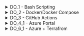 <details>
<summary>DO_1 - Bash Scripting</summary>

1. Build docker

```
docker build  --progress=plain  -t devops_intern_leernd007_image .
```

2. Run docker. <br>Put your private key into **~/.ssh/id_rsa**
  
```
docker run -v $PWD/backup:/root/backup --env SSH_PRV_KEY="$(cat ~/.ssh/id_rsa)" --env MAX_BACKUPS="3" --env BACKUP_RUNS="10" devops_intern_leernd007_image
```
</details>

<details>
<summary>DO_2 - Docker/Docker Compose</summary>

1. In console run command:

```
docker-compose  up --build
```

2. In a browser open:

```
http://localhost
```
3. Congratulations.<br>
   ![screen](./screenshots/DO_2/img.png)
</details>

<details>
<summary>DO_3 - GitHub Actions</summary>

1. Run workflow manually<br>
   1.1 Run **Backup. Create and push to artifacts**
   ```
   gh workflow run "Backup. Create and push to artifacts" --ref <branch_name>
   ```
   1.2 Run **Backend. Test, build and push to artifacts**
   ```
   gh workflow run "Backend. Test, build and push to artifacts" --ref <branch_name>
   ```
   1.3 Run **Nginx. Build and push to artifacts**
   ```
   gh workflow run "Nginx. Build and push to artifacts" --ref <branch_name>
   ```
   1.3 Run **Frontend. Test, build and push to artifacts**
   ```
   gh workflow run "Frontend. Test, build and push to artifacts" --ref <branch_name>
   ```
</details>

<details>

<summary>DO_4_1 - Azure Portal</summary><br>
    <table>
        <tr>
            <td>
                <details>
<summary>Azure Container Registry (ACR) configuration</summary>


- Click **Create container registry** button <br><br>
  ![screen](./screenshots/DO_4_1/ACR/step1.png)
- **Basics**. Azure Container Registry allows you to build, store, and manage container images and artifacts in a private registry for all types of container deployments. <br><br>
  ![screen](./screenshots/DO_4_1/ACR/step2.png)
- **Networking**. You can connect to this registry either publicly, via public IP addresses, or privately, using a private endpoint. <br><br>
  ![screen](./screenshots/DO_4_1/ACR/step3.png)
- **Encryption**. Azure Container Registry service encryption protects your data at rest. Azure Container Registry encrypts your images and other artifacts when they're pushed to your registry and automatically decrypts when you pull them. <br><br>
  ![screen](./screenshots/DO_4_1/ACR/step4.png)
- **Tags**. Tags are name/value pairs that enable you to categorize resources and view consolidated billing by applying the same tag to multiple resources and resource groups. <br><br>
  ![screen](./screenshots/DO_4_1/ACR/step5.png)
- **Review + Create**. <br><br>
  ![screen](./screenshots/DO_4_1/ACR/step6.png)
- Click **Create** button and after a few seconds, the ACR will be ready to use. <br><br>
  ![screen](./screenshots/DO_4_1/ACR/step7.png)
  </details>
  </td>
  </tr>
    </table>
    <table>
        <tr>
            <td>
                <details>
<summary>Storage Account (SA) configuration</summary>


- Click **Create storage account** button <br><br>
  ![screen](./screenshots/DO_4_1/StorageAccount/step1.png)
- **Basics**. Azure Storage is a Microsoft-managed service providing cloud storage that is highly available, secure, durable, scalable, and redundant. <br><br>
  ![screen](./screenshots/DO_4_1/StorageAccount/step2.png)
- **Advanced**. Configure advanced options for your storage. <br><br>
  ![screen](./screenshots/DO_4_1/StorageAccount/step3.png)
- **Networking**. Configure networking options for your storage. <br><br>
  ![screen](./screenshots/DO_4_1/StorageAccount/step4.png)
- **Data protection**. Protect your data from accidental or erroneous deletion or modification. <br><br>
  ![screen](./screenshots/DO_4_1/StorageAccount/step5.png)
- **Encryption**. Your data is encrypted by default using Microsoft-managed keys. For additional control over your data, encrypt using customer-managed keys via the Azure Key Vault. <br><br>
  ![screen](./screenshots/DO_4_1/StorageAccount/step6.png)
- **Tags**. Tags are name/value pairs that enable you to categorize resources and view consolidated billing by applying the same tag to multiple resources and resource groups. <br><br>
  ![screen](./screenshots/DO_4_1/StorageAccount/step7.png)
- **Review**. <br><br>
  ![screen](./screenshots/DO_4_1/StorageAccount/step8.png)
- Click **Create** button and after a couple of seconds Storage Account will be ready for using. <br><br>
  ![screen](./screenshots/DO_4_1/StorageAccount/step9.png)
  </details>
  </td>
  </tr>
    </table>
    <table>
        <tr>
            <td>
                <details>
<summary>Virtual Machine (VM) configuration</summary>


- An Azure **virtual machine** gives you the flexibility of virtualization without having to buy and maintain the physical hardware that runs it. <br><br>
  ![screen](./screenshots/DO_4_1/VM/step1.png)
- **Basics**. Create a virtual machine that runs Linux or Windows. Select an image from Azure marketplace or use your own customized image. <br><br>
  ![screen](./screenshots/DO_4_1/VM/step2.png)
- **Disks**. Azure VMs have one operating system disk and a temporary disk for short-term storage. You can attach additional data disks. The size of the VM determines the type of storage you can use and the number of data disks allowed. <br><br>
  ![screen](./screenshots/DO_4_1/VM/step3.png)
- **Networking**. Define network connectivity for your virtual machine by configuring network interface card (NIC) settings. You can control ports, inbound and outbound connectivity with security group rules, or place behind an existing load balancing solution. <br><br>
  ![screen](./screenshots/DO_4_1/VM/step4.png)
- **Management**. Configure management options for your VM. <br><br>
  ![screen](./screenshots/DO_4_1/VM/step5.png)
- **Monitoring**. Configure monitoring options for your VM. <br><br>
  ![screen](./screenshots/DO_4_1/VM/step6.png)
- **Advanced**. Add additional configuration, agents, scripts or applications via virtual machine extensions or cloud-init. <br><br>
  ![screen](./screenshots/DO_4_1/VM/step7.png)
- **Tags**. Tags are name/value pairs that enable you to categorize resources and view consolidated billing by applying the same tag to multiple resources and resource groups. <br><br>
  ![screen](./screenshots/DO_4_1/VM/step8.png)
- Review + create. <br><br>
  ![screen](./screenshots/DO_4_1/VM/step9.png)
- Click **Create** button and after a couple of seconds the virtual machine will be ready for using. <br><br>
  ![screen](./screenshots/DO_4_1/VM/step10.png)
- Let's configure DNS for our just created vm. Click as on the screen bellow <br><br>
  ![screen](./screenshots/DO_4_1/VM/step11.png)
- Specify any DNS name as you wish <br><br>
  ![screen](./screenshots/DO_4_1/VM/step12.png)
  </details>
  </td>
  </tr>
    </table>
</details>


<details>
<summary>DO_6_1 - Azure + Terrafrom</summary>

1. Rename **secret.tfvars.sample** and **backend.hcl.sample** with without **.sample** sufix and add your own parameters
2. Init terraform

```
terraform init -backend-config="backend.hcl"
```

2. Terraform plan

```
terraform plan -var-file="secret.tfvars"
```
3. Terraform apply

```
terraform apply -var-file="secret.tfvars"
```
</details>